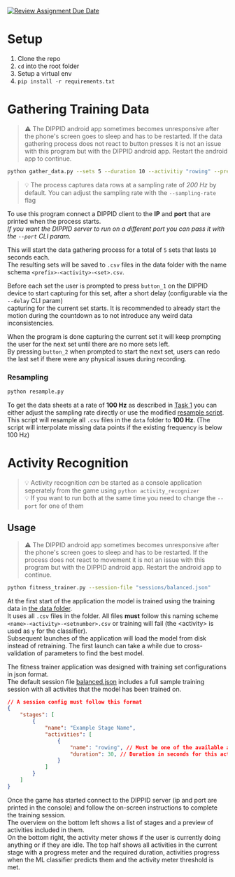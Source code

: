 [![Review Assignment Due Date](https://classroom.github.com/assets/deadline-readme-button-22041afd0340ce965d47ae6ef1cefeee28c7c493a6346c4f15d667ab976d596c.svg)](https://classroom.github.com/a/EppqwQTz)

# Setup

1. Clone the repo
2. `cd` into the root folder
3. Setup a virtual env
4. `pip install -r requirements.txt`

# Gathering Training Data

> ⚠️ The DIPPID android app sometimes becomes unresponsive after the phone's screen goes to sleep and has to be restarted. If the data gathering process does not react to button presses it is not an issue with this program but with the DIPPID android app. Restart the android app to continue.

```sh
python gather_data.py --sets 5 --duration 10 --activitiy "rowing" --prefix "name"
```
> 💡 The process captures data rows at a sampling rate of *200 Hz* by default. You can adjust the sampling rate with the `--sampling-rate` flag

To use this program connect a DIPPID client to the **IP** and **port** that are printed when the process starts.  
*If you want the DIPPID server to run on a different port you can pass it with the `--port` CLI param.*  

This will start the data gathering process for a total of `5` sets that lasts `10` seconds each.  
The resulting sets will be saved to `.csv` files in the data folder with the name schema `<prefix>-<activity>-<set>.csv`.  

Before each set the user is prompted to press `button_1` on the DIPPID device to start capturing for this set, after a short delay (configurable via the `--delay` CLI param)  
capturing for the current set starts. It is recommended to already start the motion during the countdown as to not introduce any weird data inconsistencies.  

When the program is done capturing the current set it will keep prompting the user for the next set until there are no more sets left.  
By pressing `button_2` when prompted to start the next set, users can redo the last set if there were any physical issues during recording.

### Resampling

```sh
python resample.py
```

To get the data sheets at a rate of **100 Hz** as described in [Task 1](./assignment03.pdf) you can either adjust the sampling rate directly or use the modified [resample script](./resample.py).  
This script will resample all `.csv` files in the `data` folder to **100 Hz**. (The script will interpolate missing data points if the existing frequency is below 100 Hz)

# Activity Recognition

> 💡 Activity recognition *can* be started as a console application seperately from the game using `python activity_recognizer`   
> 💡 If you want to run both at the same time you need to change the `--port` for one of them

## Usage

> ⚠️ The DIPPID android app sometimes becomes unresponsive after the phone's screen goes to sleep and has to be restarted. If the process does not react to movement it is not an issue with this program but with the DIPPID android app. Restart the android app to continue.

```sh
python fitness_trainer.py --session-file "sessions/balanced.json"
```

At the first start of the application the model is trained using the training data in [the data folder](./data/).  
It uses all `.csv` files in the folder. All files **must** follow this naming scheme `<name>-<activity>-<setnumber>.csv` or training will fail (the \<activity> is used as `y` for the classifier).  
Subsequent launches of the application will load the model from disk instead of retraining. The first launch can take a while due to cross-validation of parameters to find the best model.  

The fitness trainer application was designed with training set configurations in json format.  
The default session file [balanced.json](./sessions/balanced.json) includes a full sample training session with all activites that the model has been trained on.  

```json
// A session config must follow this format
{
    "stages": [
        {
            "name": "Example Stage Name",
            "activities": [
                {
                    "name": "rowing", // Must be one of the available activities and be unique within the stage
                    "duration": 30, // Duration in seconds for this activity
                }
            ]
        }
    ]
}
```

Once the game has started connect to the DIPPID server (ip and port are printed in the console) and follow the on-screen instructions to complete the training session.  
The overview on the bottom left shows a list of stages and a preview of activities included in them.  
On the bottom right, the activity meter shows if the user is currently doing anything or if they are idle.
The top half shows all activities in the current stage with a progress meter and the required duration, activities progress when the ML classifier predicts them and the activity meter threshold is met.  